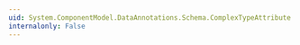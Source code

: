 ```yaml
---
uid: System.ComponentModel.DataAnnotations.Schema.ComplexTypeAttribute.#ctor
internalonly: False
---
```

